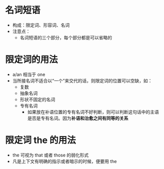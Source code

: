 # 名词短语
- 构成：限定词、形容词、名词
- 注意点：
   - 名词短语的三个部分，每个部分都是可以省略的
# 限定词的用法
- a/an 相当于 one 
- 当所接名词不适合以“一个”来交代的话，则限定词的位置可以空缺，如：
  - 复数
  - 抽象名词
  - 形状不固定的名词
  - 专有名词
    - 如果放在补语位置的专有名词不好判断，则可以判断这句话中的主语是否是专有名词。因为**补语和治愈之间有同等的关系**
# 限定词 the 的用法
- the 可视为 that 或者 those 的弱化形式
- 凡是上下文有明确的指示或者暗示的时候，便要用 the